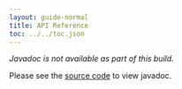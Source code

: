 ```yaml
---
layout: guide-normal
title: API Reference
toc: ../../toc.json
---
```


*Javadoc is not available as part of this build.*

Please see the [source code]({{site.path.guide}}/dev/code) to view javadoc.

<!-- This page is normally overwritten by generated javadoc. -->
